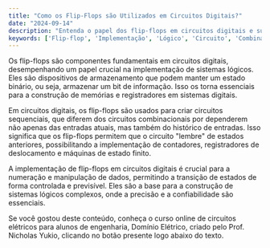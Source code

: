 ```yaml
---
title: "Como os Flip-Flops são Utilizados em Circuitos Digitais?"
date: "2024-09-14"
description: "Entenda o papel dos flip-flops em circuitos digitais e sua importância na implementação de sistemas lógicos."
keywords: ['Flip-flop', 'Implementação', 'Lógico', 'Circuito', 'Combinacional']
---
```


Os flip-flops são componentes fundamentais em circuitos digitais, desempenhando um papel crucial na implementação de sistemas lógicos. Eles são dispositivos de armazenamento que podem manter um estado binário, ou seja, armazenar um bit de informação. Isso os torna essenciais para a construção de memórias e registradores em sistemas digitais.

Em circuitos digitais, os flip-flops são usados para criar circuitos sequenciais, que diferem dos circuitos combinacionais por dependerem não apenas das entradas atuais, mas também do histórico de entradas. Isso significa que os flip-flops permitem que o circuito "lembre" de estados anteriores, possibilitando a implementação de contadores, registradores de deslocamento e máquinas de estado finito.

A implementação de flip-flops em circuitos digitais é crucial para a numeração e manipulação de dados, permitindo a transição de estados de forma controlada e previsível. Eles são a base para a construção de sistemas lógicos complexos, onde a precisão e a confiabilidade são essenciais.

Se você gostou deste conteúdo, conheça o curso online de circuitos elétricos para alunos de engenharia, Domínio Elétrico, criado pelo Prof. Nicholas Yukio, clicando no botão presente logo abaixo do texto.